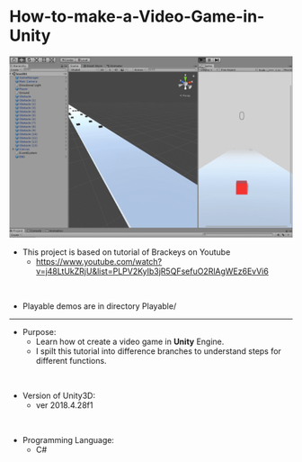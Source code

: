 # How-to-make-a-Video-Game-in-Unity

![](scene.gif)

* This project is based on tutorial of Brackeys on Youtube
    * https://www.youtube.com/watch?v=j48LtUkZRjU&list=PLPV2KyIb3jR5QFsefuO2RlAgWEz6EvVi6

</br>

* Playable demos are in directory Playable/

****

* Purpose: 
    * Learn how ot create a video game in **Unity** Engine.
    * I spilt this tutorial into difference branches to understand steps for different functions.

</br>

* Version of Unity3D: 
    * ver 2018.4.28f1

</br>

* Programming Language: 
    * C#
